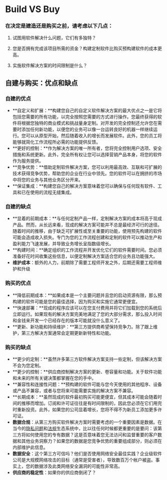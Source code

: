 # Build VS Buy



### 在决定是建造还是购买之前，请考虑以下几点：

1. 试图用软件解决什么问题，它们有多独特？

2. 您是否拥有完成该项目所需的资金？构建定制软件比购买预构建软件的成本更高。

3. 实施软件解决方案的时间限制是什么？


## 自建与购买：优点和缺点



### 自建的优点

- **自定义和扩展：**构建您自己的自定义软件解决方案的最大优点之一是它将包括您需要的所有功能，以完全按照您需要的方式进行操作。您最终获得的软件将根据您独特的商业模式和挑战量身定制。对开发的完全控制还允许您在需要时添加任何新功能，以便您的业务可以像一台运转良好的机器一样继续运行。您可以从原型开始，然后随着收入的增长而发展软件。此外，您的员工将能够就简化工作流程所必需的功能提供反馈。
- **更好的控制：**作为解决方案的唯一所有者，您将完全控制用户选项、安全措施和系统更新。此外，完全所有权让您可以选择营销产品本身，将您的软件作为服务提供。
- **竞争优势：**借助定制软件解决方案，您可以利用最高效、互联和可扩展的技术获得竞争优势，帮助您的企业在行业中领先。您的软件可以在拥挤的市场中将您的业务与其他业务区分开来。
- **保证集成：**构建您自己的解决方案意味着您可以确保与任何现有软件、工具和已在使用的流程无缝集成。



### 自建的缺点

- **显着的前期成本：**与任何定制产品一样，定制解决方案的成本将高于现成产品。然而，从长远来看，现成的解决方案可能并不总是最经济可行的途径。随着时间的推移，由于缺乏可扩展性或至关重要的功能，使用预先构建的软件可能会造成收入损失。专门为您的工作流程创建和定制的软件可以推动生产和盈利能力飞速发展，并导致业务增长呈指数级增长。
- **构建时间：**确定组织的工作流程并开发优化它们的软件需要时间。您必须准备好花时间收集这些信息，以便定制解决方案适合您的业务且功能强大。
- **维护成本**：额外的人力，前期除了需要工程师开发之外，后期还需要工程师维护和升级



### 购买的优点

- **降低前期成本：**如果成本是一个主要问题并且您的启动资源有限，那么预构建的软件可能是您的最佳选择，因为购买和实施它通常更便宜。
- **快速部署：**现成的程序应该可以在您支付费用并将它们加载到您的系统后立即运行。如果现有的解决方案完美地满足了您的大部分需求，那么投入时间和金钱来开发一个已经存在的版本可能就没什么意义了。
- **更新、新功能和持续维护：**第三方提供商希望保持竞争力。除了跟上维护，第三方解决方案通常会定期更新新特性和功能。



### 购买的缺点

- **更少的定制：**虽然许多第三方软件解决方案支持一些定制，但该解决方案不会为您定制。
- **更少的控制：**供应商控制解决方案的更新、卷容量和功能。关于软件功能和未来的所有关键决策都掌握在您的手中。
- **兼容性和连接性问题：**预构建的软件可能与您今天使用的其他程序、设备或产品不兼容，或者与您将来可能需要实施的解决方案不兼容。
- **长期成本：**虽然现成的软件最初购买可能更便宜，但其成本可能会随着时间的推移而增加。订阅和许可证往往是有时间限制的，因此您必须在它们用完时重新投资。此外，如果您的公司显着增长，您将不得不为新员工添加更多许可证。
- **数据合规**：从第三方购买软件解决方案时需要考虑的一个重要因素是数据。在当今的[隐私问题](https://clevertap.com/blog/privacy-policies/)和[法规](https://clevertap.com/blog/in-preparation-of-gdpr-compliance/)生态系统中，比以往任何时候都更重要的是要问：该第三方将如何使用您的专有数据？这是否意味着您无法访问和监督重要的客户数据和其他业务洞察力？如果您的数据是您竞争优势的重要组成部分，则必须在内部维护此信息。
- **数据安全**：这个第三方可信吗？他们是否使用网络安全最佳实践？企业级软件公司是大规模网络攻击的目标（通常是受害者），导致数百万个帐户被盗。事实上，您的数据涉及此类网络安全漏洞的可能性非常高。
- **供应商的稳定性**：如果你的供应商倒闭了？



